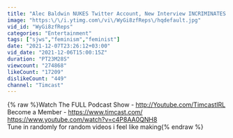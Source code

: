 ```yaml
---
title: "Alec Baldwin NUKES Twitter Account, New Interview INCRIMINATES Baldwin, I Think He DID Murder Woman"
image: "https:\/\/i.ytimg.com\/vi\/WyGi8zfReps\/hqdefault.jpg"
vid_id: "WyGi8zfReps"
categories: "Entertainment"
tags: ["sjws","feminism","feminist"]
date: "2021-12-07T23:26:12+03:00"
vid_date: "2021-12-06T15:00:15Z"
duration: "PT23M28S"
viewcount: "274868"
likeCount: "17209"
dislikeCount: "449"
channel: "Timcast"
---
```

{% raw %}Watch The FULL Podcast Show - <a rel="nofollow" target="blank" href="http://Youtube.com/TimcastIRL">http://Youtube.com/TimcastIRL</a><br />Become a Member - <a rel="nofollow" target="blank" href="https://www.timcast.com/">https://www.timcast.com/</a><br /><a rel="nofollow" target="blank" href="https://www.youtube.com/watch?v=c4P8AA0QNH8">https://www.youtube.com/watch?v=c4P8AA0QNH8</a><br />Tune in randomly for random videos i feel like making{% endraw %}
